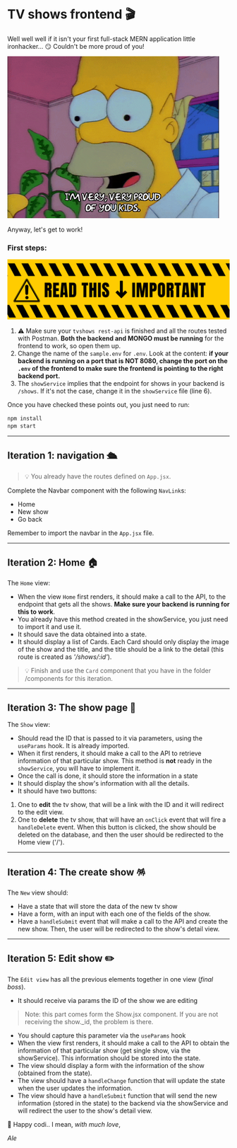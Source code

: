 # TV shows frontend 🎬

Well well well if it isn't your first full-stack MERN application little ironhacker... 😏 Couldn't be more proud of you! 

![](homer.gif)

Anyway, let's get to work!

### First steps:

![](docs/warning.png)

 1. ⚠️ Make sure your `tvshows rest-api` is finished and all the routes tested with Postman. **Both the backend and MONGO must be running** for the frontend to work, so open them up.
 2. Change the name of the `sample.env` for `.env`. Look at the content: **if your backend is running on a port that is NOT 8080, change the port on the `.env` of the frontend to make sure the frontend is pointing to the right backend port.**
 3. The `showService` implies that the endpoint for shows in your backend is `/shows`. If it's not the case, change it in the `showService` file (line 6).

 Once you have checked these points out, you just need to run:

```bash
npm install
npm start
```

---

## Iteration 1: navigation 🛳

> 💡 You already have the routes defined on `App.jsx`.

Complete the Navbar component with the following `NavLink`s:

- Home
- New show
- Go back

Remember to import the navbar in the `App.jsx` file.

---

## Iteration 2: Home 🏠

The `Home` view:

- When the view `Home` first renders, it should make a call to the API, to the endpoint that gets all the shows. **Make sure your backend is running for this to work**. 
- You already have this method created in the showService, you just need to import it and use it.
- It should save the data obtained into a state.
- It should display a list of Cards. Each Card should only display the image of the show and the title, and the title should be a link to the detail (this route is created as *'/shows/:id'*).

> 💡 Finish and use the `Card` component that you have in the folder /components for this iteration.

---

## Iteration 3: The show page 🍿

The `Show` view:

- Should read the ID that is passed to it via parameters, using the `useParams` hook. It is already imported.
- When it first renders, it should make a call to the API to retrieve information of that particular show. This method is **not** ready in the `showService`, you will have to implement it.
- Once the call is done, it should store the information in a state
- It should display the show's information with all the details.
- It should have two buttons: 
1. One to **edit** the tv show, that will be a link with the ID and it will redirect to the edit view.
2. One to **delete** the tv show, that will have an `onClick` event that will fire a `handleDelete` event. When this button is clicked, the show should be deleted on the database, and then the user should be redirected to the Home view ('/'). 

---

## Iteration 4: The create show 🪅

The `New` view should:

- Have a state that will store the data of the new tv show
- Have a form, with an input with each one of the fields of the show.
- Have a `handleSubmit` event that will make a call to the API and create the new show. Then, the user will be redirected to the show's detail view.

---

## Iteration 5: Edit show ✏️

The `Edit view` has all the previous elements together in one view (*final boss*).

- It should receive via params the ID of the show we are editing 
> Note: this part comes form the Show.jsx component. If you are not receiving the show._id, the problem is there.
- You should capture this parameter via the `useParams` hook
- When the view first renders, it should make a call to the API to obtain the information of that particular show (get single show, via the showService). This information should be stored into the state.
- The view should display a form with the information of the show (obtained from the state).
- The view should have a `handleChange` function that will update the state when the user updates the information.
- The view should have a `handleSubmit` function that will send the new information (stored in the state) to the backend via the showService and will redirect the user to the show's detail view.

💙 Happy codi.. I mean, *with much love*,

*Ale*


